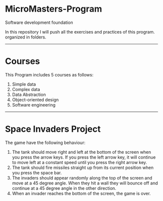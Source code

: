 # MicroMasters-Program
Software development foundation

In this repository I will push all the exercises and practices of this program. organized in folders. 

-------------------------------------------------------------------------------------------
# Courses
This Program includes 5 courses as follows:
1. Simple data
2. Complex data
3. Data Abstraction
4. Object-oriented design
5. Software engineering

-------------------------------------------------------------------------------------------

# Space Invaders Project

 The game have the following behaviour:

1. The tank should move right and left at the bottom of the screen when you press the arrow keys. If you press the left arrow key, it will continue to move left at a constant speed until you press the right arrow key.
2. The tank should fire missiles straight up from its current position when you press the space bar.
3. The invaders should appear randomly along the top of the screen and move at a 45 degree angle. When they hit a wall they will bounce off and continue at a 45 degree angle in the other direction.
4. When an invader reaches the bottom of the screen, the game is over. 

